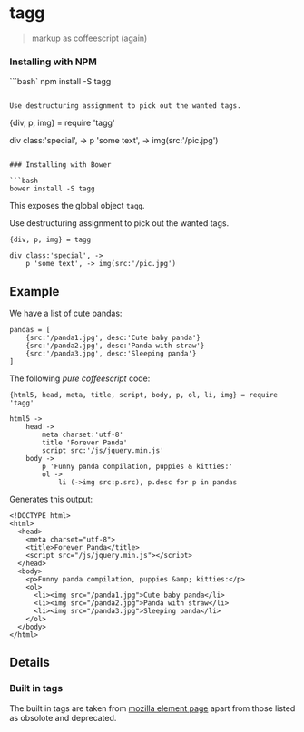 tagg
====

> markup as coffeescript (again)

### Installing with NPM

```bash`
npm install -S tagg
```

Use destructuring assignment to pick out the wanted tags.

```
{div, p, img} = require 'tagg'

div class:'special', ->
    p 'some text', -> img(src:'/pic.jpg')

```

### Installing with Bower

```bash
bower install -S tagg
```

This exposes the global object `tagg`.

Use destructuring assignment to pick out the wanted tags.

```
{div, p, img} = tagg

div class:'special', ->
    p 'some text', -> img(src:'/pic.jpg')
```

Example
-------

We have a list of cute pandas:

```
pandas = [
    {src:'/panda1.jpg', desc:'Cute baby panda'}
    {src:'/panda2.jpg', desc:'Panda with straw'}
    {src:'/panda3.jpg', desc:'Sleeping panda'}
]
```

The following *pure coffeescript* code:

```
{html5, head, meta, title, script, body, p, ol, li, img} = require 'tagg'

html5 ->
    head ->
        meta charset:'utf-8'
        title 'Forever Panda'
        script src:'/js/jquery.min.js'
    body ->
        p 'Funny panda compilation, puppies & kitties:'
        ol ->
            li (->img src:p.src), p.desc for p in pandas
```

Generates this output:

```
<!DOCTYPE html>
<html>
  <head>
    <meta charset="utf-8">
    <title>Forever Panda</title>
    <script src="/js/jquery.min.js"></script>
  </head>
  <body>
    <p>Funny panda compilation, puppies &amp; kitties:</p>
    <ol>
      <li><img src="/panda1.jpg">Cute baby panda</li>
      <li><img src="/panda2.jpg">Panda with straw</li>
      <li><img src="/panda3.jpg">Sleeping panda</li>
    </ol>
  </body>
</html>
```

## Details

### Built in tags

The built in tags are taken from [mozilla element page](eleme) apart
from those listed as obsolote and deprecated. 


[eleme]: https://developer.mozilla.org/en/docs/Web/HTML/Element
